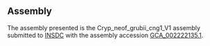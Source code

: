 

Assembly
--------

The assembly presented is the Cryp\_neof\_grubii\_cng1\_V1 assembly
submitted to [INSDC](http://www.insdc.org) with the assembly accession
[GCA\_002222135.1](http://www.ebi.ac.uk/ena/data/view/GCA_002222135.1).
